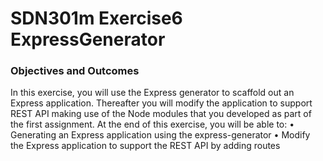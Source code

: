 # SDN301m Exercise6 ExpressGenerator

### Objectives and Outcomes
In this exercise, you will use the Express generator to scaffold out an Express application. Thereafter you will modify the application to support REST API making use of the Node modules that you developed as part of the first assignment. At the end of this exercise, you will be able to:
•	Generating an Express application using the express-generator
•	Modify the Express application to support the REST API by adding routes


